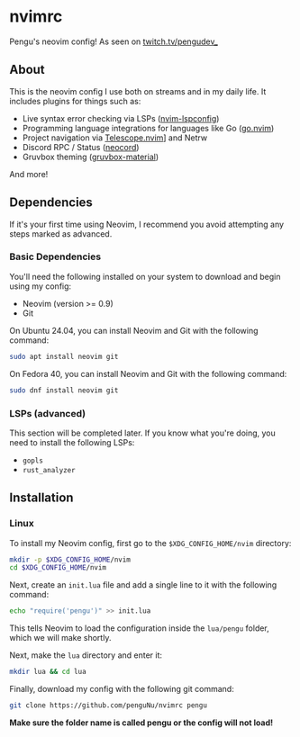 # nvimrc

Pengu's neovim config! As seen on [twitch.tv/pengudev_](https://twitch.tv/pengudev_)

## About

This is the neovim config I use both on streams and in my daily life. It includes plugins for things such as:

- Live syntax error checking via LSPs ([nvim-lspconfig]())
- Programming language integrations for languages like Go ([go.nvim]())
- Project navigation via [Telescope.nvim](https://github.com/nvim-telescope/telescope.nvim)] and Netrw
- Discord RPC / Status ([neocord]())
- Gruvbox theming ([gruvbox-material]())

And more!

## Dependencies

If it's your first time using Neovim, I recommend you avoid attempting any steps marked as advanced. 

### Basic Dependencies

You'll need the following installed on your system to download and begin using my config:

- Neovim (version >= 0.9)
- Git

On Ubuntu 24.04, you can install Neovim and Git with the following command:

```bash
sudo apt install neovim git
```

On Fedora 40, you can install Neovim and Git with the following command:

```bash
sudo dnf install neovim git
```

### LSPs (advanced)

This section will be completed later. If you know what you're doing, you need to install the following LSPs:

- `gopls`
- `rust_analyzer`

## Installation

### Linux 

To install my Neovim config, first go to the `$XDG_CONFIG_HOME/nvim` directory:

```bash
mkdir -p $XDG_CONFIG_HOME/nvim
cd $XDG_CONFIG_HOME/nvim
```

Next, create an `init.lua` file and add a single line to it with the following command:

```bash
echo "require('pengu')" >> init.lua
```

This tells Neovim to load the configuration inside the `lua/pengu` folder, which we will make shortly.

Next, make the `lua` directory and enter it:

```bash
mkdir lua && cd lua
```

Finally, download my config with the following git command:

```bash
git clone https://github.com/penguNu/nvimrc pengu
```

**Make sure the folder name is called pengu or the config will not load!**
